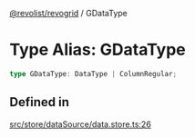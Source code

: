 [@revolist/revogrid](README.md) / GDataType

# Type Alias: GDataType

```ts
type GDataType: DataType | ColumnRegular;
```

## Defined in

[src/store/dataSource/data.store.ts:26](https://github.com/revolist/revogrid/blob/2f44a261094fb5584023b62ddfd589facc70cf92/src/store/dataSource/data.store.ts#L26)
